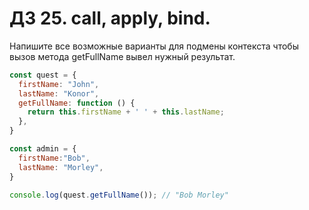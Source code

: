 # ДЗ 25. call, apply, bind. 

Напишите все возможные варианты для подмены контекста чтобы вызов метода getFullName вывел нужный результат.

```js
const quest = {
  firstName: "John",
  lastName: "Konor",
  getFullName: function () {
    return this.firstName + ' ' + this.lastName;
  },
}

const admin = {
  firstName:"Bob",
  lastName: "Morley",
}

console.log(quest.getFullName()); // "Bob Morley"
```
